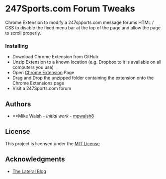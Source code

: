 # 247Sports.com Forum Tweaks

Chrome Extension to modify a 247spports.com message forums HTML / CSS to disable
the fixed menu bar at the top of the page and allow the page to scroll properly.

### Installing

* Download Chrome Extension from GitHub
* Unzip Extension to a known location (e.g. Dropbox to it is available on all computers you use)
* Open [Chrome Extension](chrome://extensions) Page
* Drag and Drop the unzipped folder containing the extension onto the Chrome Extensions page
* Visit a 247Sports.com forum


## Authors

* **Mike Walsh - *Initial work* - [mpwalsh8](https://github.com/mpwalsh8)

## License

This project is licensed under the [MIT License](https://opensource.org/licenses/MIT)

## Acknowledgments

* [The Lateral Blog](https://blog.lateral.io/2016/04/create-chrome-extension-modify-websites-html-css)
